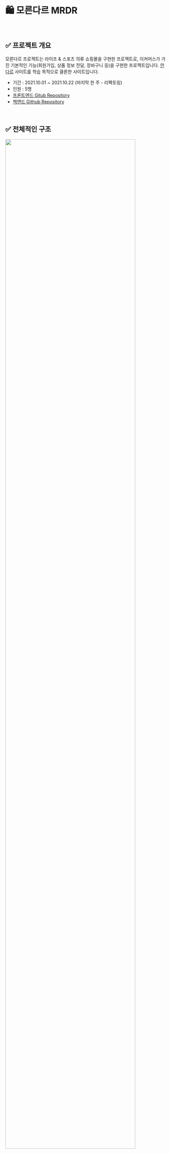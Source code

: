 #  :shopping:	모른다르 MRDR

<br/>

## :white_check_mark: 프로젝트 개요

모른다르 프로젝트는 라이프 & 스포츠 의류 쇼핑몰을 구현한 프로젝트로, 이커머스가 가진 기본적인 기능(회원가입, 상품 정보 전달, 장바구니 등)을 구현한 프로젝트입니다.
[안다르](https://andar.co.kr/index.html) 사이트를 학습 목적으로 클론한 사이트입니다.

- 기간 : 2021.10.01 ~ 2021.10.22 (마지막 한 주 - 리팩토링)
- 인원 : 5명
- [프론트엔드 Gitub Repository](https://github.com/wecode-bootcamp-korea/fullstack2-1st-MRDR-frontend)
- [백엔드 Github Repository](https://github.com/wecode-bootcamp-korea/fullstack2-1st-MRDR-backend)

<br/>

## :white_check_mark:	 전체적인 구조

<img src="https://user-images.githubusercontent.com/88504900/137711524-56bc57a5-21ec-4feb-9fea-ec4b8aa3cda5.jpeg" width="90%">

:exclamation: CI / CD 는 구현되지 않아 점선으로 처리하였습니다.

<br/>

## :white_check_mark:	 사용 기술 및 개발 환경

|       분류       |   사용 언어 혹은 기술   |
| :--------------: | :---------------------: |
|       언어       |       **JavaScript**        |
|   런타임 환경    |         **Node.js**         |
| 웹 앱 프레임워크 |         **Express**         |
|   데이터베이스   |          **MySQL**          |
|  ORM 프레임워크  |         **Prisma**          |
|   버전관리 툴    |       **Git, Github**       |
|       IDE        |   **Visual Studio Code**    |
| 커뮤니케이션       | **Slack, Notion**           |
|      그 외       | **ESLint, Prettier, Babel** |

<br/>

## :white_check_mark: 프로젝트 목표 & 주요 관심사

### :grey_exclamation: 공통사항

* **레이어드 패턴**(현재 프로젝트는 네 개의 영역 - Router, Controller, Service, Model)에 맞게 잘 분리하여 해당 영역에 해당 관심사 코드만이 존재하도록 구성합니다.
* **Rest API** 전략을 따른 올바른 주소 형식과 HTTP Status Code에 맞춰 API를 구성합니다.
* **에러 및 예외 처리**를 공통 에러 핸들링 미들웨어로 처리하고, 각 API 별 에러 및 예외가 날 수 있는 많은 경우의 수를 생각하여 처리합니다.

<br/>

### :grey_exclamation: 브랜치 관리 및 PR merge

- Git flow 전략을 간소화하여 **main(master) / feature별 구현 branch** 로 나누어 작업하였습니다.

- feature 구현 branch Naming Convention

   `feature/[type]/[feature-name]`

  - type
    - add : 새로운 기능 추가
    - fix : 기존 기능 혹은 버그 수정
  - feature-name : 해당 기능의 간단한 이름

- 구현해야할 기능을 분리하여 이슈 단위로 분류하여 깃헙 리포지토리에 이슈로 작성하였고, 각 이슈는 해당하는 PR에 연결되며, 각 PR은 feature branch 하나와 연결됩니다.

- PR의 체크 리스트가 완료되고, 두 명 이상에게 Peer Review가 approve 됐을 때만 main에 merge 할 수 있습니다.

<br/>

### :grey_exclamation: DB

* DB 모델링은 최대한 **정규화**하여 중복되는 데이터가 없도록 진행하였습니다.
* Prisma ORM 프레임워크를 사용하나 모델링과 DB 마이그레이션에만 사용하고, DML에 대한 학습 및 이해를 높이기 위해 **Native query**로 진행하였습니다.
* 쿼리문을 최대한 나누지 않고 DB와의 한번의 통신으로 데이터를 조회할 수 있도록 쿼리문을 작성하였습니다.

<br/>

## :white_check_mark:	 Features

### 유저 관련

- 회원가입 : 비밀번호 암호화 포함 (POST)
- 로그인 : 인증 미들웨어, 로직 포함 (POST)

### 상품 관련

- 상품 리스트 조회 : 모든 상품, 카테고리별, 가격순 정렬, 상품 이름 검색 조회 (GET)
- 상품의 이미지 조회 (GET)
- 상품의 색상과 색상별 이미지 조회 (GET)
- 상품의 기본 정보, 옵션, 재고 조회 (GET)

### 장바구니 관련

- 상품 장바구니에 담기 (POST)
- 장바구니 조회 (GET)

<br/>

*자세한 내용은 하단의 API WIKI을 참고 부탁드립니다.🙂*

<br/>

## :white_check_mark:	 API WIKI

[모른다르 백엔드 API WIKI](https://github.com/wecode-bootcamp-korea/fullstack2-1st-MRDR-backend/wiki/%EB%AA%A8%EB%A5%B8%EB%8B%A4%EB%A5%B4-%EB%B0%B1%EC%97%94%EB%93%9C-API-Documentation)

<br/>

## :white_check_mark: DB ERD

<img src="https://user-images.githubusercontent.com/88504900/137736724-b7b66a1d-c73d-4c79-b885-a9a90564dce5.png" width="90%">
